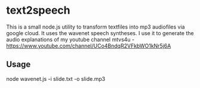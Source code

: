 # text2speech
This is a small node.js utility to transform textfiles into mp3 audiofiles via google cloud.
It uses the wavenet speech syntheses.
I use it to generate the audio explanations of my youtube channel 
mtvs4u - https://www.youtube.com/channel/UCo4BndqR2VFkbWO1kNr5j6A 

## Usage
node wavenet.js -i slide.txt -o slide.mp3
